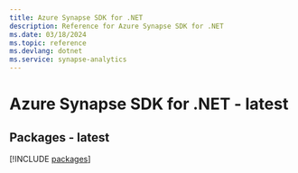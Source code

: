 ```yaml
---
title: Azure Synapse SDK for .NET
description: Reference for Azure Synapse SDK for .NET
ms.date: 03/18/2024
ms.topic: reference
ms.devlang: dotnet
ms.service: synapse-analytics
---
```

# Azure Synapse SDK for .NET - latest
## Packages - latest
[!INCLUDE [packages](synapse-index.md)]